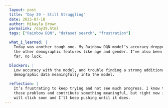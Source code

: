 ```yaml
---
  layout: post  
  title: "Day 39 – Still Struggling"  
  date: 2025-07-18 
  author: Mikayla Brown  
  permalink: /day39.html  
  tags: ["Rainbow DQN", "dataset search", "frustration"]

  what_i_learned: |
    Today was another tough one. My Rainbow DQN model’s accuracy dropped even more, and I still haven’t been able to successfully incorporate 
    the other demographic features like age and gender. I’ve also been trying to find a better dataset that might help us move forward, but so 
    far, no luck.

  blockers: |
    Low accuracy with the model, and trouble finding a strong additional dataset to support our work. Still unsure how best to integrate 
    demographic data meaningfully into the model.

  reflection: |
    It’s frustrating to keep trying and not see much progress. I know this is part of research, but it’s still discouraging. I want to solve 
    these problems and contribute something meaningful, but right now it feels like I’m stuck. Still, I’m holding on to the idea that something 
    will click soon and I’ll keep pushing until it does.
---
```

